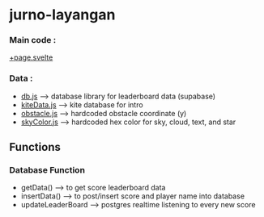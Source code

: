 # jurno-layangan

### Main code : 
[+page.svelte](https://github.com/louislugas/jurno-layangan/blob/main/src/routes/%2Bpage.svelte)

### Data :
- [db.js](https://github.com/louislugas/jurno-layangan/blob/main/src/lib/db.js) --> database library for leaderboard data (supabase)
- [kiteData.js](https://github.com/louislugas/jurno-layangan/blob/main/src/lib/kiteData.js) --> kite database for intro
- [obstacle.js](https://github.com/louislugas/jurno-layangan/blob/main/src/lib/obstacle.js) --> hardcoded obstacle coordinate (y)
- [skyColor.js](https://github.com/louislugas/jurno-layangan/blob/main/src/lib/skyColor.js) --> hardcoded hex color for sky, cloud, text, and star

## Functions

### Database Function
- getData() --> to get score leaderboard data
- insertData() --> to post/insert score and player name into database
- updateLeaderBoard --> postgres realtime listening to every new score



